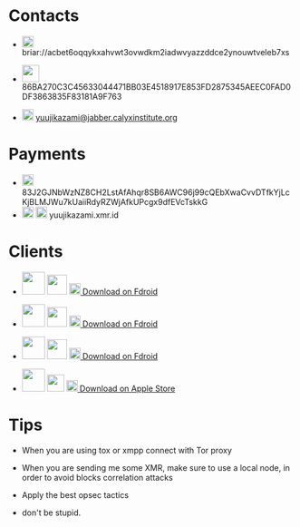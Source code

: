 # Contacts

- <img src="https://c0.lestechnophiles.com/play-lh.googleusercontent.com/npjlh5z02ks8I2nW78Gi4c6_Nq1ySzZL3-8jjUzYVSxgG_19Iq6qKdkz_LkAHu1-RFY" style="width:20px; height:20px"> briar://acbet6oqqykxahvwt3ovwdkm2iadwvyazzddce2ynouwtveleb7xs

- <img src="https://tox.chat/theme/img/logo.svg" style="width:30px; height:30px"> 86BA270C3C45633044471BB03E4518917E853FD2875345AEEC0FAD0DF3863835F83181A9F763

- <img src="https://camo.githubusercontent.com/77b57f554870ac3259e2140cc4c53d5c3fb2ca69185691bb6ecf78c555866f78/687474703a2f2f786d70702d6674772e6769746875622e696f2f6c6f676f2f6c6f676f2e737667" style="width:20px; height:20px"> yuujikazami@jabber.calyxinstitute.org

# Payments

- <img src="https://www.getmonero.org/press-kit/symbols/monero-symbol-on-white-480.png" style="width:20px; height:20px"> 83J2GJNbWzNZ8CH2LstAfAhqr8SB6AWC96j99cQEbXwaCvvDTfkYjLcKjBLMJWu7kUaiiRdyRZWjAfkUPcgx9dfEVcTskkG
- <img src="https://www.getmonero.org/press-kit/symbols/monero-symbol-on-white-480.png" style="width:20px; height:20px"> <img src="https://avatars.githubusercontent.com/u/8822251?v=4" style="width:20px; height:20px"> yuujikazami.xmr.id

# Clients

- <img src="https://c0.lestechnophiles.com/play-lh.googleusercontent.com/npjlh5z02ks8I2nW78Gi4c6_Nq1ySzZL3-8jjUzYVSxgG_19Iq6qKdkz_LkAHu1-RFY" style="width:40px; height:40px"> <img src="https://upload.wikimedia.org/wikipedia/commons/3/3e/Android_logo_2019.png" style="width:35px; height:35px"> <a href="https://briarproject.org/fdroid.html"><img src="https://f-droid.org/repo/icons-640/org.fdroid.fdroid.1015052.png" style="width:20px; height:20px"> Download on Fdroid</a>

- <img src="https://tox.chat/theme/img/logo.svg" style="width:40px; height:40px"> <img src="https://upload.wikimedia.org/wikipedia/commons/3/3e/Android_logo_2019.png" style="width:35px; height:35px"> <a href="https://f-droid.org/it/packages/ltd.evilcorp.atox/"><img src="https://f-droid.org/repo/icons-640/org.fdroid.fdroid.1015052.png" style="width:20px; height:20px"> Download on Fdroid</a>

- <img src="https://camo.githubusercontent.com/77b57f554870ac3259e2140cc4c53d5c3fb2ca69185691bb6ecf78c555866f78/687474703a2f2f786d70702d6674772e6769746875622e696f2f6c6f676f2f6c6f676f2e737667" style="width:40px; height:40px"> <img src="https://upload.wikimedia.org/wikipedia/commons/3/3e/Android_logo_2019.png" style="width:35px; height:35px"> <a href="https://f-droid.org/packages/eu.siacs.conversations/"><img src="https://f-droid.org/repo/icons-640/org.fdroid.fdroid.1015052.png" style="width:20px; height:20px"> Download on Fdroid</a>

- <img src="https://camo.githubusercontent.com/77b57f554870ac3259e2140cc4c53d5c3fb2ca69185691bb6ecf78c555866f78/687474703a2f2f786d70702d6674772e6769746875622e696f2f6c6f676f2f6c6f676f2e737667" style="width:40px; height:40px"> <img src="https://upload.wikimedia.org/wikipedia/commons/f/fa/Apple_logo_black.svg" style="width:30px; height:30px"> <a href="https://itunes.apple.com/us/app/monal-free-xmpp-chat/id317711500?mt=8"><img src="https://upload.wikimedia.org/wikipedia/commons/6/67/App_Store_%28iOS%29.svg" style="width:20px; height:20px"> Download on Apple Store</a>

# Tips

- When you are using tox or xmpp connect with Tor proxy

- When you are sending me some XMR, make sure to use a local node, in order to avoid blocks correlation attacks

- Apply the best opsec tactics

- don't be stupid.
